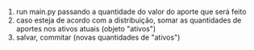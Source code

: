 1. run main.py passando a quantidade do valor do aporte que será feito
2. caso esteja de acordo com a distribuição, somar as quantidades de aportes nos ativos atuais (objeto "ativos")
3. salvar, commitar (novas quantidades de "ativos")